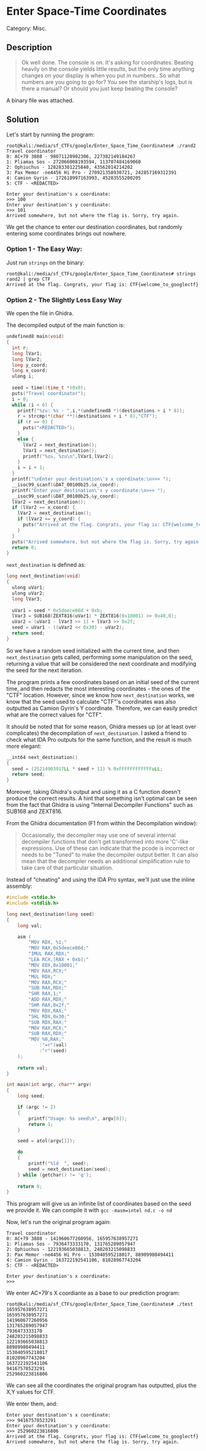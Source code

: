 # Enter Space-Time Coordinates
Category: Misc.

## Description
> Ok well done. The console is on. It's asking for coordinates. Beating heavily on the console yields little results, but the only time anything changes on your display is when you put in numbers.. So what numbers are you going to go for? You see the starship's logs, but is there a manual? Or should you just keep beating the console?

A binary file was attached.

## Solution

Let's start by running the program:
```console
root@kali:/media/sf_CTFs/google/Enter_Space_Time_Coordinates# ./rand2
Travel coordinator
0: AC+79 3888 - 98071128902306, 227382149184267
1: Pliamas Sos - 272066008193594, 113707484169060
2: Ophiuchus - 128283301225840, 43562014214202
3: Pax Memor -ne4456 Hi Pro - 270921358930721, 242857169312391
4: Camion Gyrin - 172610997163993, 45283555200205
5: CTF - <REDACTED>

Enter your destination's x coordinate:
>>> 100
Enter your destination's y coordinate:
>>> 101
Arrived somewhere, but not where the flag is. Sorry, try again.
```

We get the chance to enter our destination coordinates, but randomly entering some coordinates brings out nowhere.

### Option 1 - The Easy Way:

Just run `strings` on the binary:
```console
root@kali:/media/sf_CTFs/google/Enter_Space_Time_Coordinates# strings rand2 | grep CTF
Arrived at the flag. Congrats, your flag is: CTF{welcome_to_googlectf}
```

### Option 2 - The Slightly Less Easy Way

We open the file in Ghidra.

The decompiled output of the main function is:
```c
undefined8 main(void)
{
  int r;
  long lVar1;
  long lVar2;
  long y_coord;
  long x_coord;
  ulong i;
  
  seed = time((time_t *)0x0);
  puts("Travel coordinator");
  i = 0;
  while (i < 6) {
    printf("%zu: %s - ",i,*(undefined8 *)(destinations + i * 8));
    r = strcmp(*(char **)(destinations + i * 8),"CTF");
    if (r == 0) {
      puts("<REDACTED>");
    }
    else {
      lVar2 = next_destination();
      lVar1 = next_destination();
      printf("%zu, %zu\n",lVar1,lVar2);
    }
    i = i + 1;
  }
  printf("\nEnter your destination\'s x coordinate:\n>>> ");
  __isoc99_scanf(&DAT_00100b25,&x_coord);
  printf("Enter your destination\'s y coordinate:\n>>> ");
  __isoc99_scanf(&DAT_00100b25,&y_coord);
  lVar2 = next_destination();
  if (lVar2 == x_coord) {
    lVar2 = next_destination();
    if (lVar2 == y_coord) {
      puts("Arrived at the flag. Congrats, your flag is: CTF{welcome_to_googlectf}");
    }
  }
  puts("Arrived somewhere, but not where the flag is. Sorry, try again.");
  return 0;
}
```

`next_destination` is defined as:
```c
long next_destination(void)
{
  ulong uVar1;
  ulong uVar2;
  long lVar3;
  
  uVar1 = seed * 0x5deece66d + 0xb;
  lVar3 = SUB168(ZEXT816(uVar1) * ZEXT816(0x10001) >> 0x40,0);
  uVar2 = (uVar1 - lVar3 >> 1) + lVar3 >> 0x2f;
  seed = uVar1 - ((uVar2 << 0x30) - uVar2);
  return seed;
}
```

So we have a random seed initialized with the current time, and then `next_destination` gets called, performing some manipulation on the seed, returning a value that will be considered the next coordinate and modifying the seed for the next iteration.

The program prints a few coordinates based on an initial seed of the current time, and then redacts the most interesting coordinates - the ones of the "CTF" location. However, since we know how `next_destination` works, we know that the seed used to calculate "CTF"'s coordinates was also outputted as Camion Gyrin's Y coordinate. Therefore, we can easily predict what are the correct values for "CTF".

It should be noted that for some reason, Ghidra messes up (or at least over complicates) the decompilation of `next_destination`. I asked a friend to check what IDA Pro outputs for the same function, and the result is much more elegant:

```c
__int64 next_destination()
{
  seed = (25214903917LL * seed + 11) % 0xFFFFFFFFFFFFuLL;
  return seed;
}
```

Moreover, taking Ghidra's output and using it as a C function doesn't produce the correct results. A hint that something isn't optimal can be seen from the fact that Ghidra is using "Internal Decompiler Functions" such as SUB168 and ZEXT816.

From the Ghidra documentation (F1 from within the Decompilation window):
> Occasionally, the decompiler may use one of several internal decompiler functions that don't get transformed into more 'C'-like expressions. Use of these can indicate that the pcode is incorrect or needs to be "Tuned" to make the decompiler output better. It can also mean that the decompiler needs an additional simplification rule to take care of that particular situation.

Instead of "cheating" and using the IDA Pro syntax, we'll just use the inline assembly:

```c
#include <stdio.h>
#include <stdlib.h>

long next_destination(long seed)
{
    long val;

    asm (
        "MOV RDX, %1;"
        "MOV RAX,0x5deece66d;"
        "IMUL RAX,RDX;"
        "LEA RCX,[RAX + 0xb];"
        "MOV EDX,0x10001;"
        "MOV RAX,RCX;"
        "MUL RDX;"
        "MOV RAX,RCX;"
        "SUB RAX,RDX;"
        "SHR RAX,1;"
        "ADD RAX,RDX;"
        "SHR RAX,0x2f;"
        "MOV RDX,RAX;"
        "SHL RDX,0x30;"
        "SUB RDX,RAX;"
        "MOV RAX,RCX;"
        "SUB RAX,RDX;"
        "MOV %0,RAX;"
            :"=r"(val)
            :"r"(seed)
    );
    
    return val;
}

int main(int argc, char** argv)
{
    long seed;

    if (argc != 2)
    {
        printf("Usage: %s seed\n", argv[0]);
        return 1;
    }

    seed = atol(argv[1]);

    do 
    {
        printf("%ld  ", seed);
        seed = next_destination(seed);
    } while (getchar() != 'q');
    
    return 0;
}
```

This program will give us an infinite list of coordinates based on the seed we provide it. We can compile it with `gcc -masm=intel nd.c -o nd`

Now, let's run the original program again:
```console
Travel coordinator
0: AC+79 3888 - 141960677260956, 165957638957271
1: Pliamas Sos - 7936473333170, 131765289057947
2: Ophiuchus - 122193665038813, 248203215098833
3: Pax Memor -ne4456 Hi Pro - 153040595218017, 88909980494411
4: Camion Gyrin - 163722192541106, 81028967743204
5: CTF - <REDACTED>

Enter your destination's x coordinate:
>>>
```

We enter AC+79's X coordiante as a base to our prediction program:
```console
root@kali:/media/sf_CTFs/google/Enter_Space_Time_Coordinates# ./test 165957638957271
165957638957271
141960677260956
131765289057947
7936473333170
248203215098833
122193665038813
88909980494411
153040595218017
81028967743204
163722192541106
94167578523291
252960223816806
```

We can see all the coordinates the original program has outputted, plus the X,Y values for CTF.

We enter them, and:

```console
Enter your destination's x coordinate:
>>> 94167578523291
Enter your destination's y coordinate:
>>> 252960223816806
Arrived at the flag. Congrats, your flag is: CTF{welcome_to_googlectf}
Arrived somewhere, but not where the flag is. Sorry, try again.
```


